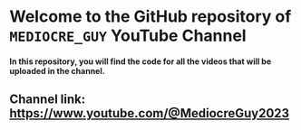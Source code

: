 # Welcome to the GitHub repository of `MEDIOCRE_GUY` YouTube Channel

####  In this repository, you will find the code for all the videos that will be uploaded in the channel.

## Channel link: https://www.youtube.com/@MediocreGuy2023
